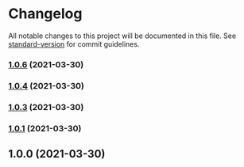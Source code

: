 # Changelog

All notable changes to this project will be documented in this file. See [standard-version](https://github.com/conventional-changelog/standard-version) for commit guidelines.

### [1.0.6](https://github.com/radudiaconu0/nuxtjs-socketi-module/compare/v1.0.4...v1.0.6) (2021-03-30)

### [1.0.4](https://github.com/radudiaconu0/nuxtjs-socketi-module/compare/v1.0.3...v1.0.4) (2021-03-30)

### [1.0.3](https://github.com/radudiaconu0/nuxtjs-socketi-module/compare/v1.0.1...v1.0.3) (2021-03-30)

### [1.0.1](https://github.com/radudiaconu0/nuxtjs-socketi-module/compare/v1.0.0...v1.0.1) (2021-03-30)

## 1.0.0 (2021-03-30)
